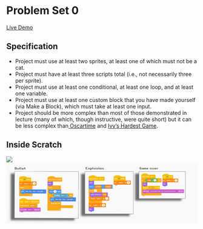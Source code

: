 <h1>Problem Set 0</h1>
<a href="https://scratch.mit.edu/projects/896485138">Live Demo</a>
<h2>Specification</h2>
<ul>
  <li>Project must use at least two sprites, at least one of which must not be a cat.</li>
 <li>Project must have at least three scripts total (i.e., not necessarily three per sprite).</li>
 <li>Project must use at least one conditional, at least one loop, and at least one variable.</li>
 <li>Project must use at least one custom block that you have made yourself (via Make a Block), which must take at least one input.</li>
 <li>Project should be more complex than most of those demonstrated in lecture (many of which, though instructive, were quite short) but it can be less complex than<a href="https://scratch.mit.edu/projects/277537196"> Oscartime</a> and <a href="https://scratch.mit.edu/projects/326129433">Ivy’s Hardest Game</a>.</li></ul>

<h2>Inside Scratch</h2>
<img src="img/alienship.png" width=600>
<img src="img/b.png">


